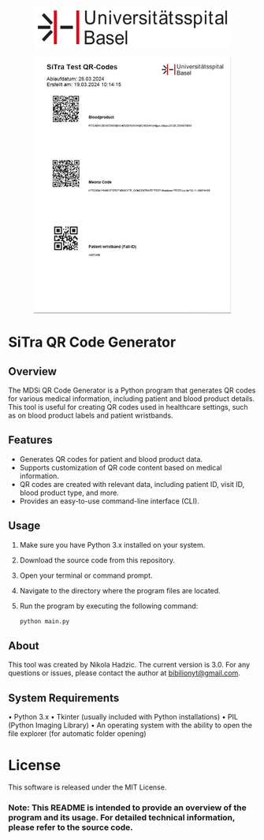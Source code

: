 <p align="center">
<img src="usblogo.png" width="400" height="86">
</p>
<p align="center">
<img src="app_screenshot_qr.jpg" width="400" height="520">
</p>


# SiTra QR Code Generator

## Overview

The MDSi QR Code Generator is a Python program that generates QR codes for various medical information, including patient and blood product details. This tool is useful for creating QR codes used in healthcare settings, such as on blood product labels and patient wristbands. 

## Features

- Generates QR codes for patient and blood product data.
- Supports customization of QR code content based on medical information.
- QR codes are created with relevant data, including patient ID, visit ID, blood product type, and more.
- Provides an easy-to-use command-line interface (CLI).

## Usage

1. Make sure you have Python 3.x installed on your system.
2. Download the source code from this repository.
3. Open your terminal or command prompt.
4. Navigate to the directory where the program files are located.
5. Run the program by executing the following command:

   ```bash
   python main.py

## About
This tool was created by Nikola Hadzic. The current version is 3.0.
For any questions or issues, please contact the author at bibilionyt@gmail.com.

## System Requirements
•	Python 3.x
•	Tkinter (usually included with Python installations)
•	PIL (Python Imaging Library)
•	An operating system with the ability to open the file explorer (for automatic folder opening)

# License
This software is released under the MIT License.

### Note: This README is intended to provide an overview of the program and its usage. For detailed technical information, please refer to the source code.
